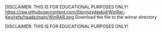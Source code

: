 DISCLAIMER: THIS IS FOR EDUCATIONAL PURPOSES ONLY!
https://raw.githubusercontent.com/Stormzydaskid/WinRar-Key/refs/heads/main/WinRAR.png
Download the file to the winrar directory 

DISCLAIMER: THIS IS FOR EDUCATIONAL PURPOSES ONLY!
